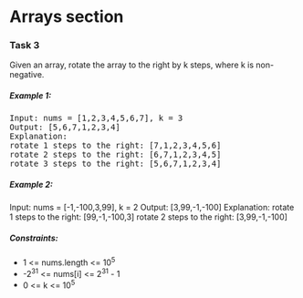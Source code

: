 <h1>Arrays section</h1>

<h3>Task 3</h2>
<p>Given an array, rotate the array to the right by k steps, where k is non-negative.</p>
   
<h5>Example 1:</h5>
<pre>
Input: nums = [1,2,3,4,5,6,7], k = 3
Output: [5,6,7,1,2,3,4]
Explanation:
rotate 1 steps to the right: [7,1,2,3,4,5,6]
rotate 2 steps to the right: [6,7,1,2,3,4,5]
rotate 3 steps to the right: [5,6,7,1,2,3,4]
</pre>

<h5>Example 2:</h5>
Input: nums = [-1,-100,3,99], k = 2
Output: [3,99,-1,-100]
Explanation: 
rotate 1 steps to the right: [99,-1,-100,3]
rotate 2 steps to the right: [3,99,-1,-100]
</pre>

<h5>Constraints:</h5>
<ul>
<li>1 <= nums.length <= 10<sup>5</sup></li>
<li>-2<sup>31</sup> <= nums[i] <= 2<sup>31</sup> - 1</li>
<li>0 <= k <= 10<sup>5</sup></li>
</ul>
